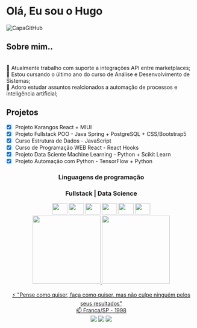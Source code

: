 # Olá, Eu sou o Hugo

![CapaGitHub](https://user-images.githubusercontent.com/70041844/150689720-0aafb35f-afb2-4b61-9f4a-67fa91de9104.jpg)

<div aling="left">
  <h2> Sobre mim.. </h2> </br>
  🔭 Atualmente trabalho com suporte a integrações API entre marketplaces; </br>
  🌱 Estou cursando o último ano do curso de Análise e Desenvolvimento de Sistemas; </br>
  💬 Adoro estudar assuntos realcionados a automação de processos e inteligência artificial; </br>
</div>

## Projetos 
  - [x] Projeto Karangos React + MIUI
  - [x] Projeto Fullstack POO - Java Spring + PostgreSQL + CSS/Bootstrap5
  - [x] Curso Estrutura de Dados - JavaScript
  - [x] Curso de Programação WEB React - React Hooks
  - [X] Projeto Data Sciente Machine Learning - Python + Scikit Learn
  - [X] Projeto Automação com Python - TensorFlow + Python

<div align="center">
  <h3> Linguagens de programação</h3>
  
  <h3> Fullstack | Data Science</h3>
  <img src="https://cdn.jsdelivr.net/gh/devicons/devicon/icons/javascript/javascript-original.svg" height="30" width="40" />
  <img src="https://cdn.jsdelivr.net/gh/devicons/devicon/icons/react/react-original.svg" height="30" width="40"/>
  <img src="https://cdn.jsdelivr.net/gh/devicons/devicon/icons/nodejs/nodejs-original.svg" height="30" width="40"/>
  <img src="https://cdn.jsdelivr.net/gh/devicons/devicon/icons/python/python-original.svg" height="30" width="40"/>
  <img src="https://cdn.jsdelivr.net/gh/devicons/devicon/icons/jupyter/jupyter-original.svg" height="30" width="40"/>
  <img src="https://cdn.jsdelivr.net/gh/devicons/devicon/icons/pandas/pandas-original.svg" height="30" width="40" />
</div>

<div align="center">
  <a href="https://github.com/hugomacielads">
  <img height="180em" src="https://github-readme-stats.vercel.app/api?username=hugomacielads&show_icons=true&theme=dark&include_all_commits=true&count_private=true"/>
  <img height="180em" src="https://github-readme-stats.vercel.app/api/top-langs/?username=hugomacielads&layout=compact&langs_count=7&theme=dark"/>
</div>
  
<div align="center">
  </br> ⚡ "Pense como quiser, faça como quiser, mas não culpe ninguém pelos seus resultados" </br>
  📫 Franca/SP - 1998 </br>
 <a href="https://discord.gg/wagxzStdcR" target="_blank"><img src="https://img.shields.io/badge/Discord-7289DA?style=for-the-badge&logo=discord&logoColor=white" target="_blank"></a> 
  <a href = "mailto:hugomacielcesar@gmail.com"><img src="https://img.shields.io/badge/-Gmail-%23333?style=for-the-badge&logo=gmail&logoColor=red" target="_blank"></a>
  <a href="https://www.linkedin.com/in/hugo-cesar-7520851a3" target="_blank"><img src="https://img.shields.io/badge/-LinkedIn-%230077B5?style=for-the-badge&logo=linkedin&logoColor=white" target="_blank"></a> </br>
  </div>
  
